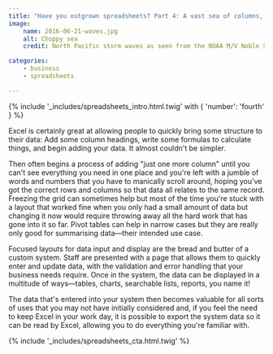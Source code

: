 ```yaml
---
title: "Have you outgrown spreadsheets? Part 4: A vast sea of columns, as far as the eye can see"
image:
    name: 2016-06-21-waves.jpg
    alt: Choppy sea
    credit: North Pacific storm waves as seen from the NOAA M/V Noble Star, Winter 1989

categories:
    - business
    - spreadsheets

---
```


{% include '_includes/spreadsheets_intro.html.twig' with { 'number': 'fourth' } %}

Excel is certainly great at allowing people to quickly bring some structure to their data: Add some column headings, write some formulas to calculate things, and begin adding your data. It almost couldn't be simpler.

Then often begins a process of adding "just one more column" until you can't see everything you need in one place and you're left with a jumble of words and numbers that you have to manically scroll around, hoping you've got the correct rows and columns so that data all relates to the same record. Freezing the grid can sometimes help but most of the time you're stuck with a layout that worked fine when you only had a small amount of data but changing it now would require throwing away all the hard work that has gone into it so far. Pivot tables can help in narrow cases but they are really only good for summarising data&mdash;their intended use case.

Focused layouts for data input and display are the bread and butter of a custom system. Staff are presented with a page that allows them to quickly enter and update data, with the validation and error handling that your business needs require. Once in the system, the data can be displayed in a multitude of ways&mdash;tables, charts, searchable lists, reports, you name it!

The data that's entered into your system then becomes valuable for all sorts of uses that you may not have initially considered and, if you feel the need to keep Excel in your work day, it is possible to export the system data so it can be read by Excel, allowing you to do everything you're familiar with.

{% include '_includes/spreadsheets_cta.html.twig' %}
